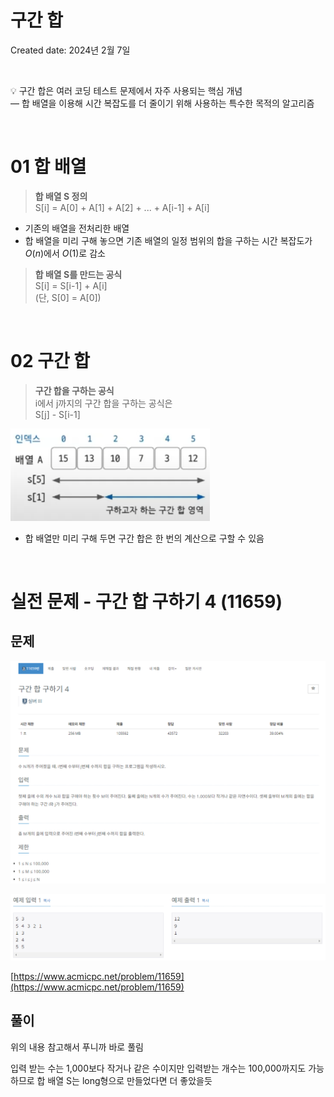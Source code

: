 # 구간 합

Created date: 2024년 2월 7일

<br>

<aside>

💡 구간 합은 여러 코딩 테스트 문제에서 자주 사용되는 핵심 개념<br>
— 합 배열을 이용해 시간 복잡도를 더 줄이기 위해 사용하는 특수한 목적의 알고리즘

</aside>

<br>

# 01 합 배열

> **합 배열 S 정의** <br>
S[i] = A[0] + A[1] + A[2] + ... + A[i-1] + A[i]
> 
- 기존의 배열을 전처리한 배열
- 합 배열을 미리 구해 놓으면 기존 배열의 일정 범위의 합을 구하는 시간 복잡도가 $O(n)$에서 $O(1)$로 감소

> **합 배열 S를 만드는 공식** <br>
S[i] = S[i-1] + A[i] <br>
(단, S[0] = A[0])
> 

<br>

# 02 구간 합

> **구간 합을 구하는 공식** <br>
i에서 j까지의 구간 합을 구하는 공식은 <br>
S[j] - S[i-1]
> 

![Untitled](image/prefix_sum/prefix_sum1.png)

- 합 배열만 미리 구해 두면 구간 합은 한 번의 계산으로 구할 수 있음

<br>

# 실전 문제 - 구간 합 구하기 4 (11659)

## 문제

![Untitled](image/prefix_sum/prefix_sum2.png)

![Untitled](image/prefix_sum/prefix_sum3.png)

[https://www.acmicpc.net/problem/11659](https://www.acmicpc.net/problem/11659)

## 풀이

위의 내용 참고해서 푸니까 바로 풀림

입력 받는 수는 1,000보다 작거나 같은 수이지만 입력받는 개수는 100,000까지도 가능하므로 합 배열 S는 long형으로 만들었다면 더 좋았을듯
